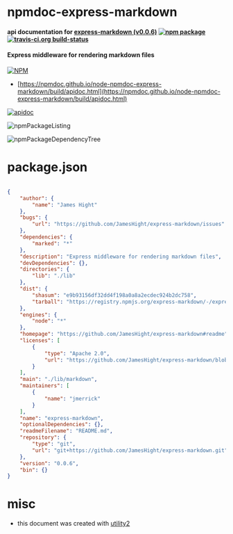 # npmdoc-express-markdown

#### api documentation for  [express-markdown (v0.0.6)](https://github.com/JamesHight/express-markdown#readme)  [![npm package](https://img.shields.io/npm/v/npmdoc-express-markdown.svg?style=flat-square)](https://www.npmjs.org/package/npmdoc-express-markdown) [![travis-ci.org build-status](https://api.travis-ci.org/npmdoc/node-npmdoc-express-markdown.svg)](https://travis-ci.org/npmdoc/node-npmdoc-express-markdown)

#### Express middleware for rendering markdown files

[![NPM](https://nodei.co/npm/express-markdown.png?downloads=true&downloadRank=true&stars=true)](https://www.npmjs.com/package/express-markdown)

- [https://npmdoc.github.io/node-npmdoc-express-markdown/build/apidoc.html](https://npmdoc.github.io/node-npmdoc-express-markdown/build/apidoc.html)

[![apidoc](https://npmdoc.github.io/node-npmdoc-express-markdown/build/screenCapture.buildCi.browser.%252Ftmp%252Fbuild%252Fapidoc.html.png)](https://npmdoc.github.io/node-npmdoc-express-markdown/build/apidoc.html)

![npmPackageListing](https://npmdoc.github.io/node-npmdoc-express-markdown/build/screenCapture.npmPackageListing.svg)

![npmPackageDependencyTree](https://npmdoc.github.io/node-npmdoc-express-markdown/build/screenCapture.npmPackageDependencyTree.svg)



# package.json

```json

{
    "author": {
        "name": "James Hight"
    },
    "bugs": {
        "url": "https://github.com/JamesHight/express-markdown/issues"
    },
    "dependencies": {
        "marked": "*"
    },
    "description": "Express middleware for rendering markdown files",
    "devDependencies": {},
    "directories": {
        "lib": "./lib"
    },
    "dist": {
        "shasum": "e9b93156df32dd4f198a0a8a2ecdec924b2dc758",
        "tarball": "https://registry.npmjs.org/express-markdown/-/express-markdown-0.0.6.tgz"
    },
    "engines": {
        "node": "*"
    },
    "homepage": "https://github.com/JamesHight/express-markdown#readme",
    "licenses": [
        {
            "type": "Apache 2.0",
            "url": "https://github.com/JamesHight/express-markdown/blob/master/LICENSE"
        }
    ],
    "main": "./lib/markdown",
    "maintainers": [
        {
            "name": "jmerrick"
        }
    ],
    "name": "express-markdown",
    "optionalDependencies": {},
    "readmeFilename": "README.md",
    "repository": {
        "type": "git",
        "url": "git+https://github.com/JamesHight/express-markdown.git"
    },
    "version": "0.0.6",
    "bin": {}
}
```



# misc
- this document was created with [utility2](https://github.com/kaizhu256/node-utility2)
